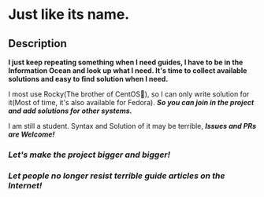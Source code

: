 # Just like its name.
## Description
**I just keep repeating something when I need guides, I have to be in the Information Ocean and look up what I need. It's time to collect available solutions and easy to find solution when I need.**

I most use Rocky(The brother of CentOS🤣), so I can only write solution for it(Most of time, it's also available for Fedora). ***So you can join in the project and add solutions for other systems.***

I am still a student. Syntax and Solution of it may be terrible, ***Issues and PRs are Welcome!***
### ***Let's make the project bigger and bigger!***
### ***Let people no longer resist terrible guide articles on the Internet!***
<br>
